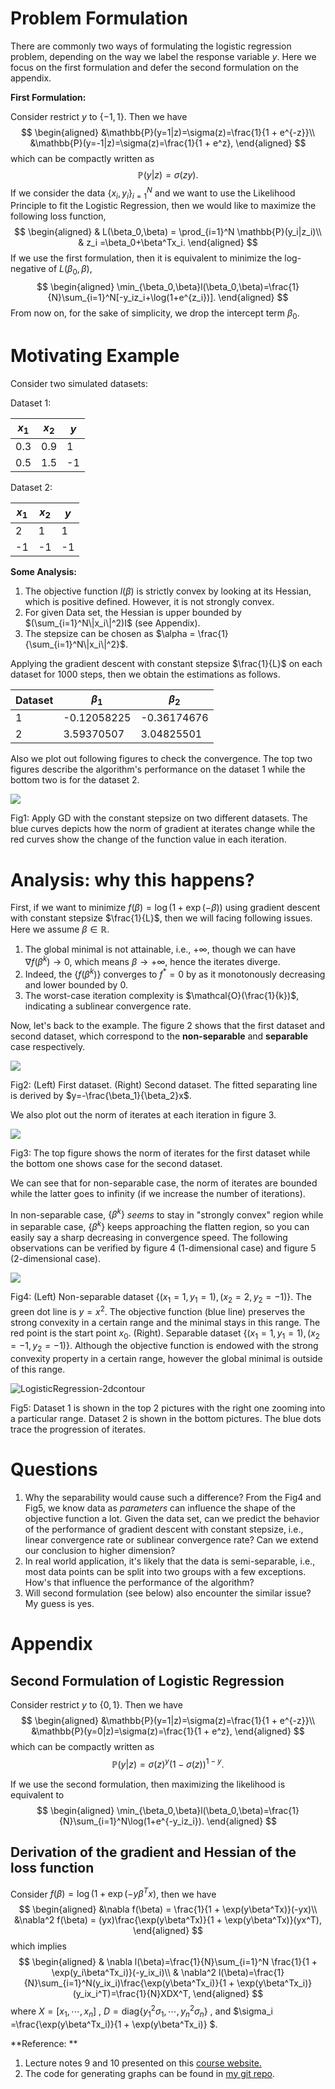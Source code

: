 # Problem Formulation


There are commonly two ways of formulating the logistic regression problem, depending on the way we label the response variable $y$. Here we focus on the first formulation and defer the second formulation on the appendix.

**First Formulation:**

Consider restrict $y$ to $\{-1,1\}$. Then we have
$$
\begin{aligned}
&\mathbb{P}(y=1|z)=\sigma(z)=\frac{1}{1 + e^{-z}}\\
&\mathbb{P}(y=-1|z)=\sigma(z)=\frac{1}{1 + e^z},
\end{aligned}
$$
which can be compactly written as 
$$
\mathbb{P}(y|z)=\sigma(zy).
$$
If we consider the data $\{x_i,y_i\}_{i=1}^N$ and we want to use the Likelihood Principle to fit the Logistic Regression, then we would like to maximize the following loss function,
$$
\begin{aligned}
&	L(\beta_0,\beta) = \prod_{i=1}^N \mathbb{P}(y_i|z_i)\\
& z_i =\beta_0+\beta^Tx_i.
\end{aligned}
$$
If we use the first formulation, then it is equivalent to minimize the log-negative of $L(\beta_0,\beta)$,
$$
\begin{aligned}
\min_{\beta_0,\beta}l(\beta_0,\beta)=\frac{1}{N}\sum_{i=1}^N[-y_iz_i+\log(1+e^{z_i})].
\end{aligned}
$$
From now on,  for the sake of simplicity, we drop the intercept term $\beta_0$.

# Motivating Example



Consider two simulated datasets:

Dataset 1:

| $x_1$ | $x_2$ | $y$  |
| ----- | ----- | ---- |
| 0.3   | 0.9   | 1    |
| 0.5   | 1.5   | -1   |

Dataset 2:

| $x_1$ | $x_2$ | $y$  |
| ----- | ----- | ---- |
| 2     | 1     | 1    |
| -1    | -1    | -1   |



 **Some Analysis:**

1. The objective function $l(\beta)$ is strictly convex by looking at its Hessian, which is positive defined. However, it is not strongly convex.
2. For given Data set, the Hessian is upper bounded by $(\sum_{i=1}^N\|x_i\|^2)I$ (see Appendix).
3. The stepsize can be chosen as $\alpha = \frac{1}{\sum_{i=1}^N\|x_i\|^2}$.

Applying the gradient descent with constant stepsize $\frac{1}{L}$ on each dataset for 1000 steps, then we obtain the estimations as follows.

| Dataset | $\beta_1$   | $\beta_2$   |
| ------- | ----------- | ----------- |
| 1       | -0.12058225 | -0.36174676 |
| 2       | 3.59370507  | 3.04825501  |

Also we plot out following figures to check the convergence. The top two figures describe the algorithm's performance on the dataset 1 while the bottom two is for the  dataset 2.



![](figs/LogisticRegression.png)

Fig1: Apply GD with the constant stepsize on two different datasets. The blue curves depicts how the norm of gradient at iterates change while the red curves show the change of the function value in each iteration.

# Analysis: why this happens?

First, if we want to minimize $f(\beta)=\log(1 + \exp(-\beta))$ using gradient descent with constant stepsize $\frac{1}{L}$, then we will facing following issues. Here we assume $\beta \in \mathbb{R}$.

1. The global minimal is not attainable, i.e., $+\infty$, though we can have $\nabla f(\beta^k)\rightarrow 0$, which means $\beta \rightarrow +\infty$, hence the iterates diverge.
2. Indeed,  the $\{f(\beta^k)\}$ converges to $f^*=0$ by as it monotonously decreasing and lower bounded by $0$.
3. The worst-case iteration complexity is $\mathcal{O}(\frac{1}{k})$, indicating a sublinear convergence rate.

Now, let's back to the example. The figure 2 shows that the first dataset and second dataset, which correspond to the **non-separable** and **separable** case respectively.

![](texcode/LogisticSeparableNonseparable.png)

Fig2: (Left) First dataset. (Right) Second dataset. The fitted separating line is derived by $y=-\frac{\beta_1}{\beta_2}x$.

We also plot out the norm of iterates at each iteration in figure 3. 

![](figs/LogisticRegression-iterates.png)

Fig3: The top figure shows the norm of iterates for the first dataset while the bottom one shows case for the second dataset.

We can see that for non-separable case, the norm of iterates are bounded while the latter goes to infinity (if we increase the number of iterations).

In non-separable case, $\{\beta^k\}$ *seems*  to stay in "strongly convex" region while in separable case, $\{\beta^k\}$ keeps approaching the flatten region, so you can easily say a sharp decreasing in convergence speed. The following observations can be verified by figure 4 (1-dimensional case) and figure 5 (2-dimensional case).

![](figs/LogisticRegression-1dcontour.png)

Fig4:  (Left) Non-separable dataset  $\{(x_1=1, y_1=1), (x_2=2, y_2=-1)\}$.  The green dot line is $y=x^2$. The objective function (blue line) preserves the strong convexity in a certain range and the minimal stays in this range. The red point is the start point $x_0$.  (Right). Separable dataset $\{(x_1=1, y_1=1), (x_2=-1, y_2=-1)\}$. Although the  objective function is endowed with the strong convexity property in a certain range, however the global minimal is outside of this range.

![LogisticRegression-2dcontour](figs/LogisticRegression-2dcontour.png)

Fig5:  Dataset 1 is shown in the top 2 pictures with the right one zooming into a particular range. Dataset 2 is shown in the bottom pictures.  The blue dots trace the progression of iterates.

# Questions

1. Why the separability would cause such a difference? From the Fig4 and Fig5, we know data as *parameters* can influence the shape of the objective function a lot.  Given the data set,  can we predict the behavior of the performance of gradient descent with constant stepsize, i.e., linear convergence rate or sublinear convergence rate? Can we extend our conclusion to higher dimension?
2. In real world application, it's likely that the data is semi-separable, i.e., most data points can be split into two groups with a few exceptions. How's that influence the performance of the algorithm?
3. Will second formulation (see below) also encounter the similar issue? My guess is yes.

# Appendix

## Second Formulation of Logistic Regression

Consider restrict $y$ to $\{0,1\}$. Then we have
$$
\begin{aligned}
&\mathbb{P}(y=1|z)=\sigma(z)=\frac{1}{1 + e^{-z}}\\
&\mathbb{P}(y=0|z)=\sigma(z)=\frac{1}{1 + e^z},
\end{aligned}
$$
which can be compactly written as 
$$
\mathbb{P}(y|z)=\sigma(z)^y(1-\sigma(z))^{1-y}.
$$

If we use the second formulation, then maximizing the likelihood  is equivalent to
$$
\begin{aligned}
\min_{\beta_0,\beta}l(\beta_0,\beta)=\frac{1}{N}\sum_{i=1}^N\log(1+e^{-y_iz_i}).
\end{aligned}
$$


## Derivation of the gradient and Hessian of the loss function

Consider $f(\beta)=\log (1 + \exp(-y\beta^Tx)$, then we have
$$
\begin{aligned}
&\nabla f(\beta) = \frac{1}{1 + \exp(y\beta^Tx)}(-yx)\\
&\nabla^2 f(\beta) = (yx)\frac{\exp(y\beta^Tx)}{1 + \exp(y\beta^Tx)}(yx^T),
\end{aligned}
$$
which implies
$$
\begin{aligned}
& \nabla l(\beta)=\frac{1}{N}\sum_{i=1}^N \frac{1}{1 + \exp(y_i\beta^Tx_i)}(-y_ix_i)\\
& \nabla^2 l(\beta)=\frac{1}{N}\sum_{i=1}^N(y_ix_i)\frac{\exp(y\beta^Tx_i)}{1 + \exp(y\beta^Tx_i)}(y_ix_i^T)=\frac{1}{N}XDX^T,
\end{aligned}
$$
where $X=[x_1,\cdots,x_n]$ , $D=\text{diag}\{y_1^2\sigma_1,\cdots,y_n^2\sigma_n\}$ , and $\sigma_i =\frac{\exp(y\beta^Tx_i)}{1 + \exp(y\beta^Tx_i)} $. 



**Reference: **

1. Lecture notes 9 and 10 presented on this [course website.](https://wiki.illinois.edu/wiki/display/ie510/IE+510+Applied+Nonlinear+Programming+Home)
2. The code for generating graphs can be found in [my git repo](https://github.com/Rothdyt/all_of_optimization/blob/master/_draft/Algorithms/pycode/LogisticRegression.py).